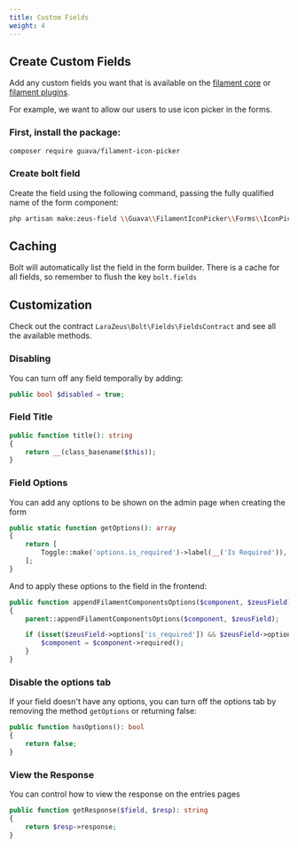 ```yaml
---
title: Custom Fields
weight: 4
---
```


## Create Custom Fields

Add any custom fields you want that is available on the [filament core](https://filamentphp.com/docs/3.x/forms/fields/getting-started) or [filament plugins](https://filamentphp.com/plugins).

For example, we want to allow our users to use icon picker in the forms.

### First, install the package:

```bash
composer require guava/filament-icon-picker
```

### Create bolt field

Create the field using the following command, passing the fully qualified name of the form component:

```bash
php artisan make:zeus-field \\Guava\\FilamentIconPicker\\Forms\\IconPicker
```

## Caching

Bolt will automatically list the field in the form builder.
There is a cache for all fields, so remember to flush the key `bolt.fields`

## Customization

Check out the contract `LaraZeus\Bolt\Fields\FieldsContract` and see all the available methods.

### Disabling

You can turn off any field temporally by adding:
```php
public bool $disabled = true;
```

### Field Title

```php
public function title(): string
{
    return __(class_basename($this));
}
```

### Field Options

You can add any options to be shown on the admin page when creating the form

```php
public static function getOptions(): array
{
    return [
        Toggle::make('options.is_required')->label(__('Is Required')),
    ];
}
```

And to apply these options to the field in the frontend:

```php
public function appendFilamentComponentsOptions($component, $zeusField)
{
    parent::appendFilamentComponentsOptions($component, $zeusField);

    if (isset($zeusField->options['is_required']) && $zeusField->options['is_required']) {
        $component = $component->required();
    }
}
```

### Disable the options tab

If your field doesn't have any options, you can turn off the options tab by removing the method `getOptions` or returning false:

```php
public function hasOptions(): bool
{
    return false;
}
```

### View the Response

You can control how to view the response on the entries pages

```php
public function getResponse($field, $resp): string
{
    return $resp->response;
}
```
